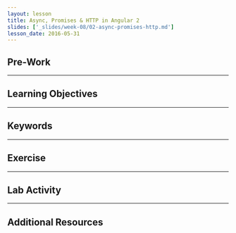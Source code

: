 ```yaml
---
layout: lesson
title: Async, Promises & HTTP in Angular 2
slides: ['_slides/week-08/02-async-promises-http.md']
lesson_date: 2016-05-31
---
```


## Pre-Work


---

## Learning Objectives


---

## Keywords


---

## Exercise


---

## Lab Activity


---

## Additional Resources
